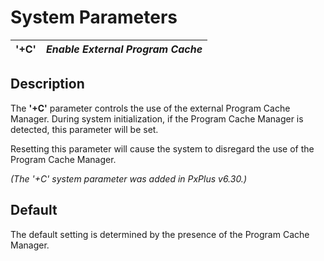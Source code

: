 # System Parameters

**'+C'** |  **_Enable External Program Cache_**  
---|---  
  
##  Description

The **'+C'** parameter controls the use of the external Program Cache Manager. During system initialization, if the Program Cache Manager is detected, this parameter will be set.

Resetting this parameter will cause the system to disregard the use of the Program Cache Manager.

_(The '+C' system parameter was added in PxPlus v6.30.)_

##  Default

The default setting is determined by the presence of the Program Cache Manager.
